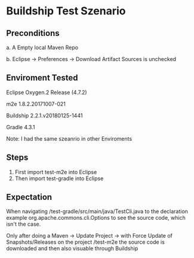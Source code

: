 # Buildship Test Szenario 

## Preconditions 

a. A Empty local Maven Repo 

b. Eclipse -> Preferences -> Download Artifact Sources is unchecked

## Enviroment Tested 

Eclipse Oxygen.2 Release (4.7.2)

m2e 1.8.2.20171007-021

Buildship 2.2.1.v20180125-1441

Gradle 4.3.1

Note: I had the same szeanrio in other Enviroments

## Steps 

1. First import test-m2e into Eclipse 
2. Then  import test-gradle into Eclipse 

## Expectation

When navigating /test-gradle/src/main/java/TestCli.java to the declaration example org.apache.commons.cli.Options to see the source code, which isn't the case.

Only after doing a Maven -> Update Project -> with Force Update of Snapshots/Releases  on the project /test-m2e the source code is downloaded and then also visuable through Buildship

